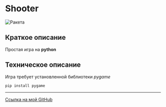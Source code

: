 # Shooter
![Ракета](https://lh5.ggpht.com/txtuFb9rh8Pxik9CGUF0A57L1YSMfVPDaE-lhNvH6UocqoE14oyr0zSKpV_DsEOVXQ=w100)
## Краткое описание
Простая игра на **python**
## Техническое описание
Игра требует установленной библиотеки *pygame*
```
pip install pygame
```
***
[Ссылка на мой GitHub](https://github.com/Parucnik/)
